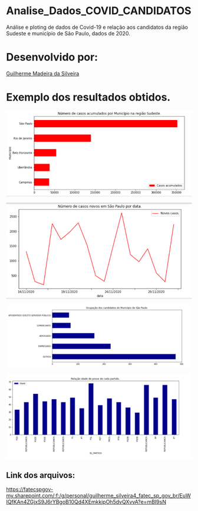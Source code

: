 # Analise_Dados_COVID_CANDIDATOS
Análise e ploting de dados de Covid-19 e relação aos candidatos da região Sudeste e município de São Paulo, dados de 2020.

# Desenvolvido por:

[Guilherme Madeira da Silveira](https://github.com/zMadeira/)


# Exemplo dos resultados obtidos.

![](https://github.com/zMadeira/Analise_Dados_COVID_CANDIDATOS/blob/main/imagem1.PNG)

![](https://github.com/zMadeira/Analise_Dados_COVID_CANDIDATOS/blob/main/imagem2.PNG)

![](https://github.com/zMadeira/Analise_Dados_COVID_CANDIDATOS/blob/main/imagem3.PNG)

![](https://github.com/zMadeira/Analise_Dados_COVID_CANDIDATOS/blob/main/imagem4.PNG)


## Link dos arquivos:

https://fatecspgov-my.sharepoint.com/:f:/g/personal/guilherme_silveira4_fatec_sp_gov_br/EuWIQfKAn4ZGjxS9J6rYBgoB10Qd4XEmkkipOh5dvQXvvA?e=mBI9sN
